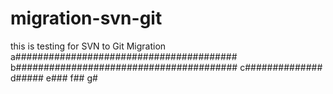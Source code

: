 # migration-svn-git
this is testing for SVN to Git Migration
a########################################
b########################################
c##############
d#####
e###
f##
g#
